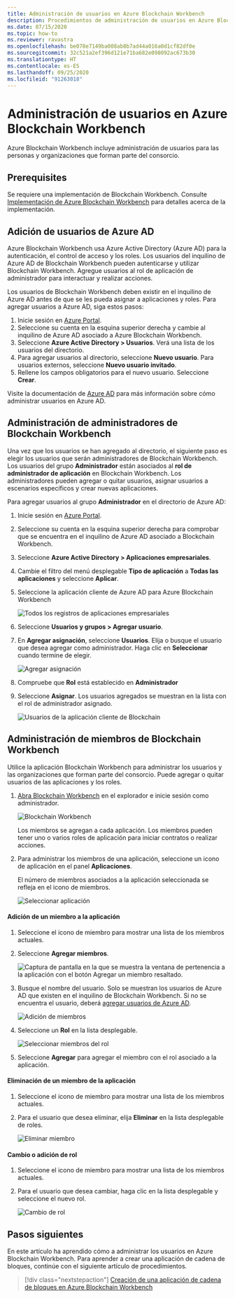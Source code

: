 ```yaml
---
title: Administración de usuarios en Azure Blockchain Workbench
description: Procedimientos de administración de usuarios en Azure Blockchain Workbench
ms.date: 07/15/2020
ms.topic: how-to
ms.reviewer: ravastra
ms.openlocfilehash: be078e7149ba008ab8b7ad44a016a0d1cf82df0e
ms.sourcegitcommit: 32c521a2ef396d121e71ba682e098092ac673b30
ms.translationtype: HT
ms.contentlocale: es-ES
ms.lasthandoff: 09/25/2020
ms.locfileid: "91263018"
---
```

# <a name="manage-users-in-azure-blockchain-workbench"></a>Administración de usuarios en Azure Blockchain Workbench

Azure Blockchain Workbench incluye administración de usuarios para las personas y organizaciones que forman parte del consorcio.

## <a name="prerequisites"></a>Prerequisites

Se requiere una implementación de Blockchain Workbench. Consulte [Implementación de Azure Blockchain Workbench](deploy.md) para detalles acerca de la implementación.

## <a name="add-azure-ad-users"></a>Adición de usuarios de Azure AD

Azure Blockchain Workbench usa Azure Active Directory (Azure AD) para la autenticación, el control de acceso y los roles. Los usuarios del inquilino de Azure AD de Blockchain Workbench pueden autenticarse y utilizar Blockchain Workbench. Agregue usuarios al rol de aplicación de administrador para interactuar y realizar acciones.

Los usuarios de Blockchain Workbench deben existir en el inquilino de Azure AD antes de que se les pueda asignar a aplicaciones y roles. Para agregar usuarios a Azure AD, siga estos pasos:

1. Inicie sesión en [Azure Portal](https://portal.azure.com).
1. Seleccione su cuenta en la esquina superior derecha y cambie al inquilino de Azure AD asociado a Azure Blockchain Workbench.
1. Seleccione **Azure Active Directory > Usuarios**. Verá una lista de los usuarios del directorio.
1. Para agregar usuarios al directorio, seleccione **Nuevo usuario**. Para usuarios externos, seleccione **Nuevo usuario invitado**.
1. Rellene los campos obligatorios para el nuevo usuario. Seleccione **Crear**.

Visite la documentación de [Azure AD](../../active-directory/fundamentals/add-users-azure-active-directory.md) para más información sobre cómo administrar usuarios en Azure AD.

## <a name="manage-blockchain-workbench-administrators"></a>Administración de administradores de Blockchain Workbench

Una vez que los usuarios se han agregado al directorio, el siguiente paso es elegir los usuarios que serán administradores de Blockchain Workbench. Los usuarios del grupo **Administrador** están asociados al **rol de administrador de aplicación** en Blockchain Workbench. Los administradores pueden agregar o quitar usuarios, asignar usuarios a escenarios específicos y crear nuevas aplicaciones.

Para agregar usuarios al grupo **Administrador** en el directorio de Azure AD:

1. Inicie sesión en [Azure Portal](https://portal.azure.com).
1. Seleccione su cuenta en la esquina superior derecha para comprobar que se encuentra en el inquilino de Azure AD asociado a Blockchain Workbench.
1. Seleccione **Azure Active Directory > Aplicaciones empresariales**.
1. Cambie el filtro del menú desplegable **Tipo de aplicación** a **Todas las aplicaciones** y seleccione **Aplicar**.
1. Seleccione la aplicación cliente de Azure AD para Azure Blockchain Workbench

    ![Todos los registros de aplicaciones empresariales](./media/manage-users/select-blockchain-client-app.png)

1. Seleccione **Usuarios y grupos > Agregar usuario**.
1. En **Agregar asignación**, seleccione **Usuarios**. Elija o busque el usuario que desea agregar como administrador. Haga clic en **Seleccionar** cuando termine de elegir.

    ![Agregar asignación](./media/manage-users/add-user-assignment.png)

1. Compruebe que **Rol** está establecido en **Administrador**
1. Seleccione **Asignar**. Los usuarios agregados se muestran en la lista con el rol de administrador asignado.

    ![Usuarios de la aplicación cliente de Blockchain](./media/manage-users/blockchain-admin-list.png)

## <a name="managing-blockchain-workbench-members"></a>Administración de miembros de Blockchain Workbench

Utilice la aplicación Blockchain Workbench para administrar los usuarios y las organizaciones que forman parte del consorcio. Puede agregar o quitar usuarios de las aplicaciones y los roles.

1. [Abra Blockchain Workbench](deploy.md#blockchain-workbench-web-url) en el explorador e inicie sesión como administrador.

    ![Blockchain Workbench](./media/manage-users/blockchain-workbench-applications.png)

    Los miembros se agregan a cada aplicación. Los miembros pueden tener uno o varios roles de aplicación para iniciar contratos o realizar acciones.

1. Para administrar los miembros de una aplicación, seleccione un icono de aplicación en el panel **Aplicaciones**.

    El número de miembros asociados a la aplicación seleccionada se refleja en el icono de miembros.

    ![Seleccionar aplicación](./media/manage-users/blockchain-workbench-select-application.png)


#### <a name="add-member-to-application"></a>Adición de un miembro a la aplicación

1. Seleccione el icono de miembro para mostrar una lista de los miembros actuales.
1. Seleccione **Agregar miembros**.

    ![Captura de pantalla en la que se muestra la ventana de pertenencia a la aplicación con el botón Agregar un miembro resaltado.](./media/manage-users/application-add-members.png)

1. Busque el nombre del usuario.  Solo se muestran los usuarios de Azure AD que existen en el inquilino de Blockchain Workbench. Si no se encuentra el usuario, deberá [agregar usuarios de Azure AD](#add-azure-ad-users).

    ![Adición de miembros](./media/manage-users/find-user.png)

1. Seleccione un **Rol** en la lista desplegable.

    ![Seleccionar miembros del rol](./media/manage-users/application-select-role.png)

1. Seleccione **Agregar** para agregar el miembro con el rol asociado a la aplicación.

#### <a name="remove-member-from-application"></a>Eliminación de un miembro de la aplicación

1. Seleccione el icono de miembro para mostrar una lista de los miembros actuales.
1. Para el usuario que desea eliminar, elija **Eliminar** en la lista desplegable de roles.

    ![Eliminar miembro](./media/manage-users/application-remove-member.png)

#### <a name="change-or-add-role"></a>Cambio o adición de rol

1. Seleccione el icono de miembro para mostrar una lista de los miembros actuales.
1. Para el usuario que desea cambiar, haga clic en la lista desplegable y seleccione el nuevo rol.

    ![Cambio de rol](./media/manage-users/application-change-role.png)

## <a name="next-steps"></a>Pasos siguientes

En este artículo ha aprendido cómo a administrar los usuarios en Azure Blockchain Workbench. Para aprender a crear una aplicación de cadena de bloques, continúe con el siguiente artículo de procedimientos.

> [!div class="nextstepaction"]
> [Creación de una aplicación de cadena de bloques en Azure Blockchain Workbench](create-app.md)
